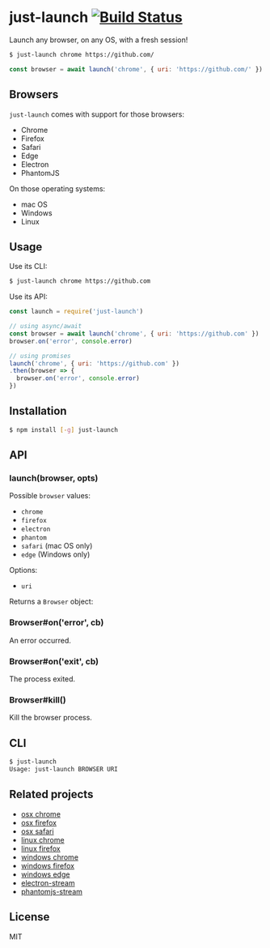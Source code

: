 
# just-launch [![Build Status](https://travis-ci.com/juliangruber/just-launch.svg?branch=master)](https://travis-ci.com/juliangruber/just-launch)

Launch any browser, on any OS, with a fresh session!

```bash
$ just-launch chrome https://github.com/
```

```js
const browser = await launch('chrome', { uri: 'https://github.com/' })
```

## Browsers

`just-launch` comes with support for those browsers:

- Chrome
- Firefox
- Safari
- Edge
- Electron
- PhantomJS

On those operating systems:

- mac OS
- Windows
- Linux

## Usage

Use its CLI:


```bash
$ just-launch chrome https://github.com
```

Use its API:

```js
const launch = require('just-launch')

// using async/await
const browser = await launch('chrome', { uri: 'https://github.com' })
browser.on('error', console.error)

// using promises
launch('chrome', { uri: 'https://github.com' })
.then(browser => {
  browser.on('error', console.error)
})
```

## Installation

```bash
$ npm install [-g] just-launch
```

## API

### launch(browser, opts)

Possible `browser` values:

- `chrome`
- `firefox`
- `electron`
- `phantom`
- `safari` (mac OS only)
- `edge` (Windows only)

Options:

- `uri`

Returns a `Browser` object:

### Browser#on('error', cb)

An error occurred.

### Browser#on('exit', cb)

The process exited.

### Browser#kill()

Kill the browser process.

## CLI

```bash
$ just-launch
Usage: just-launch BROWSER URI
```

## Related projects

- [osx chrome](https://github.com/juliangruber/osx-chrome)
- [osx firefox](https://github.com/juliangruber/osx-firefox)
- [osx safari](https://github.com/juliangruber/osx-safari)
- [linux chrome](https://github.com/juliangruber/linux-chrome)
- [linux firefox](https://github.com/juliangruber/linux-firefox)
- [windows chrome](https://github.com/ashnur/windows-chrome)
- [windows firefox](https://github.com/vweevers/windows-firefox)
- [windows edge](https://github.com/eugeneware/windows-edge)
- [electron-stream](https://github.com/juliangruber/electron-stream)
- [phantomjs-stream](https://github.com/juliangruber/phantomjs-stream)

## License

  MIT
